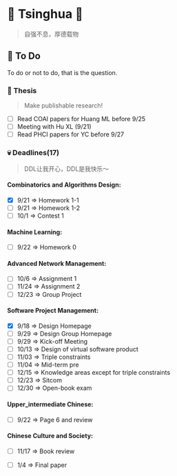 # :purple_heart: Tsinghua :purple_heart:
> 自强不息，厚德载物

## :pushpin: To Do 
To do or not to do, that is the question.

### :pencil: Thesis
> Make publishable research!

- [ ] Read COAI papers for Huang ML before 9/25
- [ ] Meeting with Hu XL (9/21)
- [ ] Read PHCI papers for YC before 9/27

### :skull: Deadlines(17)
> DDL让我开心，DDL是我快乐～

#### Combinatorics and Algorithms Design:

- [X] 9/21 => Homework 1-1
- [ ] 9/21 => Homework 1-2
- [ ] 10/1 => Contest 1

#### Machine Learning:

- [ ] 9/22 => Homework 0

#### Advanced Network Management:

- [ ] 10/6 => Assignment 1
- [ ] 11/24 => Assignment 2
- [ ] 12/23 => Group Project

#### Software Project Management:

- [X] 9/18 => Design Homepage
- [ ] 9/29 => Design Group Homepage
- [ ] 9/29 => Kick-off Meeting
- [ ] 10/13 => Design of virtual software product
- [ ] 11/03 => Triple constraints
- [ ] 11/04 => Mid-term pre
- [ ] 12/15 => Knowledge areas except for triple constraints
- [ ] 12/23 => Sitcom
- [ ] 12/30 => Open-book exam

#### Upper_intermediate Chinese:

- [ ] 9/22 => Page 6 and review

#### Chinese Culture and Society:

- [ ] 11/17 => Book review
- [ ] 1/4 => Final paper
    